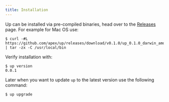 ```yaml
---
title: Installation
---
```


Up can be installed via pre-compiled binaries, head over to the [Releases](https://github.com/apex/up/releases) page. For example for Mac OS use:

```
$ curl -#L https://github.com/apex/up/releases/download/v0.1.0/up_0.1.0_darwin_amd64.tar.gz | tar -zx -C /usr/local/bin
```

Verify installation with:

```
$ up version
0.0.1
```

Later when you want to update `up` to the latest version use the following command:

```
$ up upgrade
```
